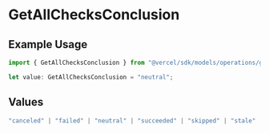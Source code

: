 # GetAllChecksConclusion

## Example Usage

```typescript
import { GetAllChecksConclusion } from "@vercel/sdk/models/operations/getallchecks.js";

let value: GetAllChecksConclusion = "neutral";
```

## Values

```typescript
"canceled" | "failed" | "neutral" | "succeeded" | "skipped" | "stale"
```
